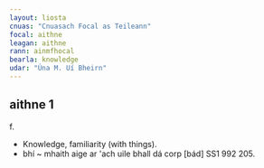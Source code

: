 ```yaml
---
layout: liosta
cnuas: "Cnuasach Focal as Teileann"
focal: aithne
leagan: aithne
rann: ainmfhocal
bearla: knowledge
udar: "Úna M. Uí Bheirn"
---
```


## aithne 1

f.
* Knowledge, familiarity (with things).
* bhí ~ mhaith aige ar 'ach uile bhall dá corp
[bád] SS1 992 205.
